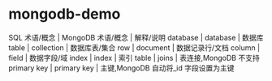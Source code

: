 # mongodb-demo

SQL 术语/概念 | MongoDB 术语/概念 | 解释/说明
database | database | 数据库
table | collection | 数据库表/集合
row | document | 数据记录行/文档
column | field | 数据字段/域
index | index | 索引
table | joins | 表连接,MongoDB 不支持
primary key | primary key | 主键,MongoDB 自动将\_id 字段设置为主键
